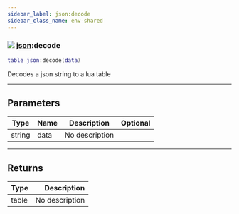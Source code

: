 ```yaml
---
sidebar_label: json:decode
sidebar_class_name: env-shared
---
```


### ![](/img/wiki/shared.png) [json](../json/README.md):decode

```lua
table json:decode(data)
```

Decodes a json string to a lua table<br/>

-----------------
## Parameters

| Type   | Name | Description | Optional |
| ------ | ---- | ----------- | -------: |
| string | data | No description |   |

-----------------
## Returns

| Type   | Description |
| ------ | ----------: |
| table | No description |
